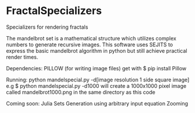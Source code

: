 # FractalSpecializers
Specializers for rendering fractals

The mandelbrot set is a mathematical structure which utilizes complex numbers to generate  recursive images. This software uses SEJITS to express the basic mandelbrot algorithm in python but still achieve practical render times.

Dependencies: 
PILLOW (for writing image files)
get with 
$ pip install Pillow

Running:
python mandelspecial.py -d[image resolution 1 side square image]
e.g
$ python mandelspecial.py -d1000 
will create a 1000x1000 pixel image called mandelbrot1000.png in the same directory as this code


Coming soon:
Julia Sets
Generation using arbitrary input equation
Zooming
